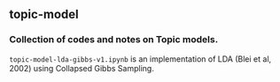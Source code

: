 ## topic-model
### Collection of codes and notes on Topic models.
`topic-model-lda-gibbs-v1.ipynb` is an implementation of LDA (Blei et al, 2002) using Collapsed Gibbs Sampling.
